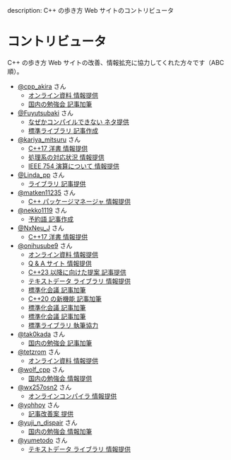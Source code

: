 description: C++ の歩き方 Web サイトのコントリビュータ

# コントリビュータ

C++ の歩き方 Web サイトの改善、情報拡充に協力してくれた方々です（ABC 順）。

<!-- ABC 順-->

- [@cpp_akira](https://twitter.com/cpp_akira) さん
    - [オンライン資料 情報提供](https://github.com/cppmap/cppmap.docs/pull/16)
    - [国内の勉強会 記事加筆](https://github.com/cppmap/cppmap.docs/pull/24)
- [@Fuyutsubaki](https://twitter.com/Fuyutsubaki) さん
    - [なぜかコンパイルできない ネタ提供](https://github.com/cppmap/cppmap.docs/issues/9#issuecomment-472076826)
    - [標準ライブラリ 記事作成](https://github.com/cppmap/cppmap.docs/pull/12)
- [@kariya_mitsuru](https://twitter.com/kariya_mitsuru) さん
    - [C++17 洋書 情報提供](https://github.com/cppmap/cppmap.docs/issues/6)
    - [処理系の対応状況 情報提供](https://github.com/cppmap/cppmap.docs/pull/7)
    - [IEEE 754 演算について 情報提供](https://twitter.com/kariya_mitsuru/status/1148972200713584640)
- [@Linda_pp](https://twitter.com/Linda_pp) さん
    - [ライブラリ 記事提供](https://github.com/cppmap/cppmap.docs/pull/22)
- [@matken11235](https://twitter.com/matken11235) さん
    - [C++ パッケージマネージャ 情報提供](https://github.com/cppmap/cppmap.docs/pull/2)
- [@nekko1119](https://twitter.com/nekko1119) さん
    - [予約語 記事作成](https://github.com/cppmap/cppmap.docs/pull/11)    
- [@NxNeu_J](https://twitter.com/NxNeu_J) さん
    - [C++17 洋書 情報提供](https://github.com/cppmap/cppmap.docs/issues/5)
- [@onihusube9](https://twitter.com/onihusube9) さん
    - [オンライン資料 情報提供](https://github.com/cppmap/cppmap.docs/pull/1)
    - [Q & A サイト 情報提供](https://twitter.com/onihusube9/status/1103168500703485952)
    - [C++23 以降に向けた提案 記事提供](https://github.com/cppmap/cppmap.docs/pull/4)
    - [テキストデータ ライブラリ 情報提供](https://github.com/cppmap/cppmap.docs/pull/10)
    - [標準化会議 記事加筆](https://github.com/cppmap/cppmap.docs/pull/19)
    - [C++20 の新機能 記事加筆](https://github.com/cppmap/cppmap.docs/pull/20)
    - [標準化会議 記事加筆](https://github.com/cppmap/cppmap.docs/pull/21)
    - [標準化会議 記事加筆](https://github.com/cppmap/cppmap.docs/pull/27)
    - [標準ライブラリ 執筆協力](https://github.com/cppmap/cppmap.docs/issues/28)    
- [@tak0kada](https://twitter.com/tak0kada) さん
    - [国内の勉強会 記事加筆](https://github.com/cppmap/cppmap.docs/pull/26)
- [@tetzrom](https://twitter.com/tetzrom) さん
    - [オンライン資料 情報提供](https://github.com/cppmap/cppmap.docs/pull/15)
- [@wolf_cpp](https://twitter.com/wolf_cpp) さん
    - [国内の勉強会 情報提供](https://github.com/cppmap/cppmap.docs/pull/25)
- [@wx257osn2](https://twitter.com/wx257osn2) さん
    - [オンラインコンパイラ 情報提供](https://github.com/cppmap/cppmap.docs/pull/18)
- [@yohhoy](https://twitter.com/yohhoy) さん
    - [記事改善案 提供](https://twitter.com/yohhoy/status/1106950996192747521)
- [@yuji_n_dispair](https://twitter.com/yuji_n_dispair) さん
    - [国内の勉強会 情報加筆](https://github.com/cppmap/cppmap.docs/pull/29)
- [@yumetodo](https://twitter.com/yumetodo) さん
    - [テキストデータ ライブラリ 情報提供](https://github.com/cppmap/cppmap.docs/pull/17)